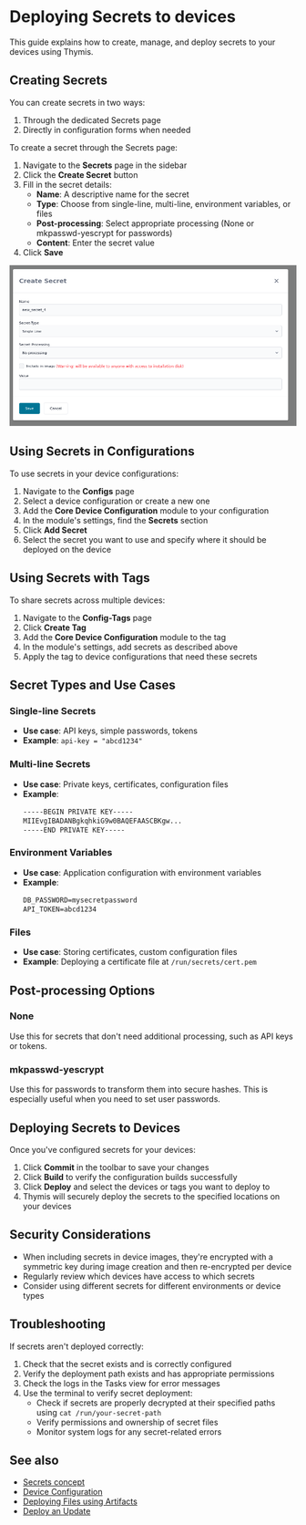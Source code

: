 # Deploying Secrets to devices

This guide explains how to create, manage, and deploy secrets to your devices using Thymis.

## Creating Secrets

You can create secrets in two ways:
1. Through the dedicated Secrets page
2. Directly in configuration forms when needed

To create a secret through the Secrets page:

1. Navigate to the **Secrets** page in the sidebar
2. Click the **Create Secret** button
3. Fill in the secret details:
   - **Name**: A descriptive name for the secret
   - **Type**: Choose from single-line, multi-line, environment variables, or files
   - **Post-processing**: Select appropriate processing (None or mkpasswd-yescrypt for passwords)
   - **Content**: Enter the secret value
4. Click **Save**

![Creating a Secret](./secret-creation-form.png)
## Using Secrets in Configurations

To use secrets in your device configurations:

1. Navigate to the **Configs** page
2. Select a device configuration or create a new one
3. Add the **Core Device Configuration** module to your configuration
4. In the module's settings, find the **Secrets** section
5. Click **Add Secret**
6. Select the secret you want to use and specify where it should be deployed on the device

## Using Secrets with Tags

To share secrets across multiple devices:

1. Navigate to the **Config-Tags** page
2. Click **Create Tag**
3. Add the **Core Device Configuration** module to the tag
4. In the module's settings, add secrets as described above
5. Apply the tag to device configurations that need these secrets

## Secret Types and Use Cases

### Single-line Secrets
- **Use case**: API keys, simple passwords, tokens
- **Example**: `api-key = "abcd1234"`

### Multi-line Secrets
- **Use case**: Private keys, certificates, configuration files
- **Example**:
  ```
  -----BEGIN PRIVATE KEY-----
  MIIEvgIBADANBgkqhkiG9w0BAQEFAASCBKgw...
  -----END PRIVATE KEY-----
  ```

### Environment Variables
- **Use case**: Application configuration with environment variables
- **Example**:
  ```
  DB_PASSWORD=mysecretpassword
  API_TOKEN=abcd1234
  ```

### Files
- **Use case**: Storing certificates, custom configuration files
- **Example**: Deploying a certificate file at `/run/secrets/cert.pem`

## Post-processing Options

### None
Use this for secrets that don't need additional processing, such as API keys or tokens.

### mkpasswd-yescrypt
Use this for passwords to transform them into secure hashes. This is especially useful when you need to set user passwords.

## Deploying Secrets to Devices

Once you've configured secrets for your devices:

1. Click **Commit** in the toolbar to save your changes
2. Click **Build** to verify the configuration builds successfully
3. Click **Deploy** and select the devices or tags you want to deploy to
4. Thymis will securely deploy the secrets to the specified locations on your devices

## Security Considerations

- When including secrets in device images, they're encrypted with a symmetric key during image creation and then re-encrypted per device
- Regularly review which devices have access to which secrets
- Consider using different secrets for different environments or device types

## Troubleshooting

If secrets aren't deployed correctly:
1. Check that the secret exists and is correctly configured
2. Verify the deployment path exists and has appropriate permissions
3. Check the logs in the Tasks view for error messages
4. Use the terminal to verify secret deployment:
   - Check if secrets are properly decrypted at their specified paths using `cat /run/your-secret-path`
   - Verify permissions and ownership of secret files
   - Monitor system logs for any secret-related errors

## See also
- [Secrets concept](../reference/concepts/secrets.md)
- [Device Configuration](../external-projects/thymis-modules/first-module.md)
- [Deploying Files using Artifacts](artifacts.md)
- [Deploy an Update](update.md)
